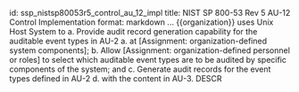 id: ssp_nistsp80053r5_control_au_12_impl
title: NIST SP 800-53 Rev 5 AU-12 Control Implementation
format: markdown
...
{{organization}} uses Unix Host System to a.    Provide audit record generation capability for the auditable event types in AU-2 a. at
      [Assignment: organization-defined system components];
b.    Allow [Assignment: organization-defined personnel or roles] to select which auditable event
      types are to be audited by specific components of the system; and
c.    Generate audit records for the event types defined in AU-2 d. with the content in AU-3.
 DESCR
